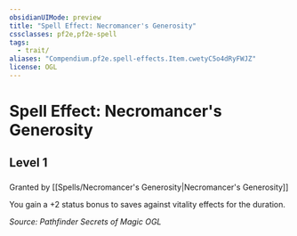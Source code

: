 ```yaml
---
obsidianUIMode: preview
title: "Spell Effect: Necromancer's Generosity"
cssclasses: pf2e,pf2e-spell
tags:
  - trait/
aliases: "Compendium.pf2e.spell-effects.Item.cwetyC5o4dRyFWJZ"
license: OGL
---
```

# Spell Effect: Necromancer's Generosity
## Level 1
### 






Granted by [[Spells/Necromancer's Generosity|Necromancer's Generosity]]

You gain a +2 status bonus to saves against vitality effects for the duration.

*Source: Pathfinder Secrets of Magic*
*OGL*